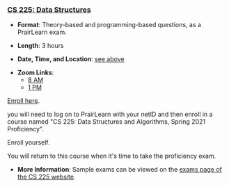 <!--
7/6/2018 -- waf@illinois.edu
- Initial update.
-->

### <a name="CS225" class="anchor"></a>[CS 225: Data Structures](https://courses.engr.illinois.edu/cs225/)

* **Format**: Theory-based and programming-based questions, as a PrairLearn exam.
<!--- -->
* **Length**: 3 hours
<!--- -->
* **Date, Time, and Location**: [see above](#next)
<!--- -->
* **Zoom Links**:
  * [8 AM](https://illinois.zoom.us/j/82862705204?pwd=V0FwcjM5S05hbSt3S2QycG5vSmVJUT09)
  * [1 PM](https://illinois.zoom.us/j/81230035912?pwd=Z1JmdHo2TTk1bU5EVHRCUWhBMy91dz09)
<!--- -->
[Enroll here](https://prairielearn.engr.illinois.edu/pl/enroll).
<!--- -->
you will need to log on to PrairLearn with your netID and then enroll in a
course named "CS 225: Data Structures and Algorithms, Spring 2021 Proficiency".
<!--- -->
Enroll yourself.
<!--- -->
You will return to this course when it's time to take the proficiency
exam.

* **More Information**: Sample exams can be viewed on the [exams page of the CS 225 website](https://courses.engr.illinois.edu/cs225/sp2018//exams/#practice-exams).

